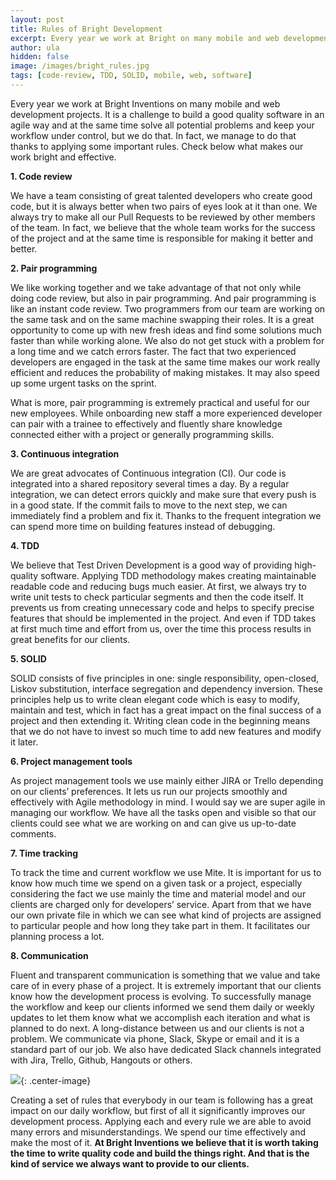 ```yaml
---
layout: post
title: Rules of Bright Development
excerpt: Every year we work at Bright on many mobile and web development projects. It is a challenge to build a good quality software in an agile way and at the same time solve all potential problems and keep your workflow under control, but we do that. In fact, we manage to do that thanks to applying some important rules. Check below what makes our work bright and effective.
author: ula
hidden: false
image: /images/bright_rules.jpg
tags: [code-review, TDD, SOLID, mobile, web, software] 
---
```

Every year we work at Bright Inventions on many mobile and web development projects. It is a challenge to build a good quality software in an agile way and at the same time solve all potential problems and keep your workflow under control, but we do that. In fact, we manage to do that thanks to applying some important rules. Check below what makes our work bright and effective.

**1.  Code review**

We have a team consisting of great talented developers who create good code, but it is always better when two pairs of eyes look at it than one. We always try to make all our Pull Requests to be reviewed by other members of the team. In fact, we believe that the whole team works for the success of the project and at the same time is responsible for making it better and better.

**2. Pair programming**

We like working together and we take advantage of that not only while doing code review, but also in pair programming. And pair programming is like an instant code review. Two programmers from our team are working on the same task and on the same machine swapping their roles. It is a great opportunity to come up with new fresh  ideas and find some solutions much faster than while working alone. We also do not get stuck with a problem for a long time and we catch errors faster. The fact that two experienced developers are engaged in the task at the same time makes our work really efficient and reduces the probability of making mistakes. It may also speed up some urgent tasks on the sprint.

What is more, pair programming is extremely practical and useful for our new employees. While onboarding new staff a more experienced developer can pair with a trainee to effectively and fluently share knowledge connected either with a project or generally programming skills.

**3. Continuous integration**

We are great advocates of Continuous integration (CI). Our code is integrated into a shared repository several times a day. By a regular integration, we can detect errors quickly and make sure that every push is in a good state. If the commit fails to move to the next step, we can immediately find a problem and fix it. Thanks to the frequent integration we can spend more time on building features instead of debugging. 

**4. TDD**

We believe that Test Driven Development is a good way of providing high-quality software. Applying TDD methodology makes creating  maintainable readable code and reducing bugs much easier. At first, we always try to write unit tests to check particular segments and then the code itself. It prevents us from creating unnecessary code and helps to specify precise features that should be implemented in the project. And even if TDD takes at first much time and effort from us, over the time this process results in great benefits for our clients. 

**5. SOLID**

SOLID consists of five principles in one: single responsibility, open-closed, Liskov substitution, interface segregation and dependency inversion. These principles help us to write clean elegant code which is easy to modify, maintain and test, which in fact has a great impact on the final success of a project and then extending it. Writing clean code in the beginning means that we do not have to invest so much time to add new features and modify it later.

**6. Project management tools**

As project management tools we use mainly either JIRA or Trello depending on our clients’ preferences. It lets us run our projects smoothly and effectively with Agile methodology in mind. I would say we are super agile in managing our workflow. We have all the tasks open and visible so that our clients could see what we are working on and can give us up-to-date comments.

**7. Time tracking**

To track the time and current workflow we use Mite. It is important for us to know how much time we spend on a given task or a project, especially considering the fact we use mainly the time and material model and our clients are charged only for developers’ service. Apart from that we have our own private file in which we can see what kind of projects are assigned to particular people and how long they take part in them. It facilitates our planning process a lot. 

**8. Communication**

Fluent and transparent communication is something that we value and take care of in every phase of a project. It is extremely important that our clients know how the development process is evolving. To successfully manage the workflow and keep our clients informed we send them daily or weekly updates to let them know what we accomplish each iteration and what is planned to do next.
A long-distance between us and our clients is not a problem. We communicate via phone, Slack, Skype or email and it is a standard part of our job. We also have dedicated Slack channels integrated with Jira, Trello, Github, Hangouts or others.

![](/images/bright_rules.jpg){: .center-image}

Creating a set of rules that everybody in our team is following has a great impact on our daily workflow, but first of all it significantly improves our development process. Applying each and every rule we are able to avoid many errors and misunderstandings. We spend our time effectively and make the most of it. **At Bright Inventions we believe that it is worth taking the time to write quality code and build the things right. And that is the kind of service we always want to provide to our clients.**

